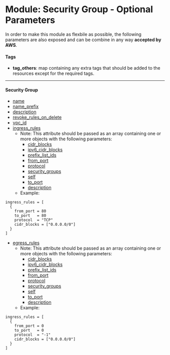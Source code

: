 # Module: Security Group - Optional Parameters

In order to make this module as flexbile as possible, the following parameters are also exposed and can be combine in any way **accepted by AWS**.

#### Tags

* **tag_others**: map containing any extra tags that should be added to the resources except for the required tags.

------

#### Security Group

* [name](https://www.terraform.io/docs/providers/aws/r/security_group.html#name)
* [name_prefix](https://www.terraform.io/docs/providers/aws/r/security_group.html#name_prefix)
* [description](https://www.terraform.io/docs/providers/aws/r/security_group.html#description)
* [revoke_rules_on_delete](https://www.terraform.io/docs/providers/aws/r/security_group.html#revoke_rules_on_delete)
* [vpc_id](https://www.terraform.io/docs/providers/aws/r/security_group.html#vpc_id)
* [ingress_rules](https://www.terraform.io/docs/providers/aws/r/security_group.html#ingress)
  * Note: This attribute should be passed as an array containing one or more objects with the following parameters:
    * [cidr_blocks](https://www.terraform.io/docs/providers/aws/r/security_group.html#cidr_blocks)
    * [ipv6_cidr_blocks](https://www.terraform.io/docs/providers/aws/r/security_group.html#ipv6_cidr_blocks)
    * [prefix_list_ids](https://www.terraform.io/docs/providers/aws/r/security_group.html#prefix_list_ids)
    * [from_port](https://www.terraform.io/docs/providers/aws/r/security_group.html#from_port)
    * [protocol](https://www.terraform.io/docs/providers/aws/r/security_group.html#protocol)
    * [security_groups](https://www.terraform.io/docs/providers/aws/r/security_group.html#security_groups)
    * [self](https://www.terraform.io/docs/providers/aws/r/security_group.html#self)
    * [to_port](https://www.terraform.io/docs/providers/aws/r/security_group.html#to_port)
    * [description](https://www.terraform.io/docs/providers/aws/r/security_group.html#description-1)
  * Example:
```
ingress_rules = [
  {
    from_port = 80
    to_port   = 80
    protocol  = "TCP"
    cidr_blocks = ["0.0.0.0/0"]
  }
]
```
* [egress_rules](https://www.terraform.io/docs/providers/aws/r/security_group.html#egress)
  * Note: This attribute should be passed as an array containing one or more objects with the following parameters:
    * [cidr_blocks](https://www.terraform.io/docs/providers/aws/r/security_group.html#cidr_blocks)
    * [ipv6_cidr_blocks](https://www.terraform.io/docs/providers/aws/r/security_group.html#ipv6_cidr_blocks)
    * [prefix_list_ids](https://www.terraform.io/docs/providers/aws/r/security_group.html#prefix_list_ids)
    * [from_port](https://www.terraform.io/docs/providers/aws/r/security_group.html#from_port)
    * [protocol](https://www.terraform.io/docs/providers/aws/r/security_group.html#protocol)
    * [security_groups](https://www.terraform.io/docs/providers/aws/r/security_group.html#security_groups)
    * [self](https://www.terraform.io/docs/providers/aws/r/security_group.html#self)
    * [to_port](https://www.terraform.io/docs/providers/aws/r/security_group.html#to_port)
    * [description](https://www.terraform.io/docs/providers/aws/r/security_group.html#description-2)
  * Example:
```
ingress_rules = [
  {
    from_port = 0
    to_port   = 0
    protocol  = "-1"
    cidr_blocks = ["0.0.0.0/0"]
  }
]
```
